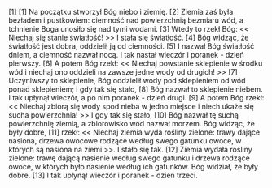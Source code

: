 [1]
[1] Na początku stworzył Bóg niebo i ziemię. [2] Ziemia zaś była bezładem i pustkowiem: ciemność nad powierzchnią bezmiaru wód, a tchnienie Boga unosiło się nad tymi wodami.
[3] Wtedy to rzekł Bóg: << Niechaj się stanie światłość! >> I stała się światłość. [4] Bóg widząc, że światłość jest dobra, oddzielił ją od ciemności. [5] I nazwał Bóg światłość dniem, a ciemność nazwał nocą. 
I tak nastał wieczór i poranek - dzień pierwszy.
[6] A potem Bóg rzekł: << Niechaj powstanie sklepienie w środku wód i niechaj ono oddzieli na zawsze jedne wody od drugich! >> [7] Uczyniwszy to sklepienie, Bóg oddzielił wody pod sklepieniem od wód ponad sklepieniem; i gdy tak się stało, [8] Bóg nazwał to sklepienie niebem.
I tak upłynął wieczór, a po nim poranek - dzień drugi.
[9] A potem Bóg rzekł: << Niechaj zbiorą się wody spod nieba w jedno miejsce i niech ukaże się sucha powierzchnia! >> I gdy tak się stało, [10] Bóg nazwał tę suchą powierzchnię ziemią, a zbiorowisko wód nazwał morzem. Bóg widząc, że były dobre, [11] rzekł: << Niechaj ziemia wyda rośliny zielone: trawy dające nasiona, drzewa owocowe rodzące według swego gatunku owoce, w których są nasiona na ziemi >>. I stało się tak. [12] Ziemia wydała rośliny zielone: trawę dającą nasienie według swego gatunku i drzewa rodzące owoce, w których było nasienie według ich gatunków. Bóg widział, że były dobre.
[13] I tak upłynął wieczór i poranek - dzień trzeci.
